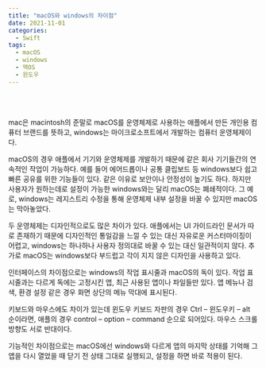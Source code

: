 ```yaml
---
title: "macOS와 windows의 차이점"
date: 2021-11-01
categories:
  - Swift
tags:
  - macOS
  - windows
  - 맥OS
  - 윈도우
---
```

<br>
<br>

mac은 macintosh의 준말로 macOS를 운영체제로 사용하는 애플에서 만든 개인용 컴퓨터 브랜드를 뜻하고, windows는 마이크로소프트에서 개발하는 컴퓨터 운영체제이다. 


macOS의 경우 애플에서 기기와 운영체제를 개발하기 때문에 같은 회사 기기들간의 연속적인 작업이 가능하다. 예를 들어 에어드롭이나 공통 클립보드 등 windows보다 쉽고 빠른 공유를 위한 기능들이 있다. 같은 이유로 보안이나 안정성이 높기도 하다. 하지만 사용자가 원하는데로 설정이 가능한 windows와는 달리 macOS는 폐쇄적이다. 그 예로, windows는 레지스트리 수정을 통해 운영체제 내부 설정을 바꿀 수 있지만 macOS는 막아놓았다. 


두 운영체제는 디자인적으로도 많은 차이가 있다. 애플에서는 UI 가이드라인 문서가 따로 존재하기 때문에 디자인적인 통일감을 느낄 수 있는 대신 자유로운 커스터마이징이 어렵고, windows는 하나하나 사용자 정의대로 바꿀 수 있는 대신 일관적이지 않다. 추가로 macOS는 windows보다 부드럽고 각이 지지 않은 디자인을 사용하고 있다. 


인터페이스의 차이점으로는 windows의 작업 표시줄과 macOS의 독이 있다. 작업 표시줄과는 다르게 독에는 고정시킨 앱, 최근 사용된 앱이나 파일들만 있다. 앱 메뉴나 검색, 환경 설정 같은 경우 화면 상단의 메뉴 막대에 표시된다. 


키보드와 마우스에도 차이가 있는데 윈도우 키보드 자판의 경우 Ctrl – 윈도우키 – alt 순이라면, 애플의 경우 control – option – command 순으로 되어있다. 마우스 스크롤 방향도 서로 반대이다. 


기능적인 차이점으로는 macOS에선 windows와 다르게 앱의 마지막 상태를 기억해 그 앱을 다시 열었을 때 닫기 전 상태 그대로 실행되고, 설정을 하면 바로 적용이 된다. 

